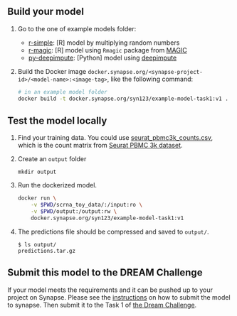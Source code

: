 ## Build your model

1. Go to the one of example models folder:

   - [r-simple](r-simple/): [R] model by multiplying random numbers
   - [r-magic](r-magic/): [R] model using `Rmagic` package from [MAGIC](https://github.com/KrishnaswamyLab/MAGIC)
   - [py-deepimpute](py-deepimpute/): [Python] model using [deepimpute](https://github.com/lanagarmire/deepimpute)

2. Build the Docker image `docker.synapse.org/<synapse-project-id>/<model-name>:<image-tag>`, like the following command:

   ```bash
   # in an example model folder
   docker build -t docker.synapse.org/syn123/example-model-task1:v1 .
   ```

## Test the model locally

1. Find your training data. You could use [seurat_pbmc3k_counts.csv](https://www.synapse.org/#!Synapse:syn36753959), which is the count matrix from [Seurat PBMC 3k dataset](https://satijalab.org/seurat/articles/pbmc3k_tutorial.html).

2. Create an `output` folder

   ```
   mkdir output
   ```

3. Run the dockerized model.

   ```bash
   docker run \
       -v $PWD/scrna_toy_data/:/input:ro \
       -v $PWD/output:/output:rw \
       docker.synapse.org/syn123/example-model-task1:v1
   ```

4. The predictions file should be compressed and saved to `output/`.

   ```
   $ ls output/
   predictions.tar.gz
   ```

## Submit this model to the DREAM Challenge

If your model meets the requirements and it can be pushed up to your project on Synapse. Please see the [instructions] on how to submit the model to synapse. Then submit it to the Task 1 of [the Dream Challenge].

[the dream challenge]: https://www.synapse.org/#!Synapse:syn26720920/wiki/615338
[instructions]: https://www.synapse.org/#!Synapse:syn26720920/wiki/615352

